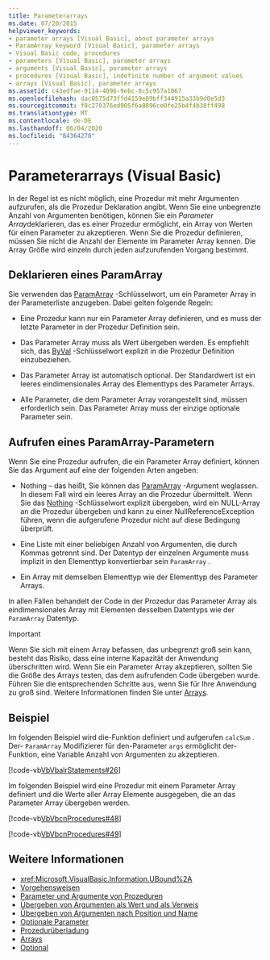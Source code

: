 ```yaml
---
title: Parameterarrays
ms.date: 07/20/2015
helpviewer_keywords:
- parameter arrays [Visual Basic], about parameter arrays
- ParamArray keyword [Visual Basic], parameter arrays
- Visual Basic code, procedures
- parameters [Visual Basic], parameter arrays
- arguments [Visual Basic], parameter arrays
- procedures [Visual Basic], indefinite number of argument values
- arrays [Visual Basic], parameter arrays
ms.assetid: c43edfae-9114-4096-9ebc-8c5c957a1067
ms.openlocfilehash: dac0575d73ffd4159e89bff344915a33b9d0e5d3
ms.sourcegitcommit: f8c270376ed905f6a8896ce0fe25b4f4b38ff498
ms.translationtype: MT
ms.contentlocale: de-DE
ms.lasthandoff: 06/04/2020
ms.locfileid: "84364278"
---
```

# <a name="parameter-arrays-visual-basic"></a>Parameterarrays (Visual Basic)
In der Regel ist es nicht möglich, eine Prozedur mit mehr Argumenten aufzurufen, als die Prozedur Deklaration angibt. Wenn Sie eine unbegrenzte Anzahl von Argumenten benötigen, können Sie ein *Parameter Array*deklarieren, das es einer Prozedur ermöglicht, ein Array von Werten für einen Parameter zu akzeptieren. Wenn Sie die Prozedur definieren, müssen Sie nicht die Anzahl der Elemente im Parameter Array kennen. Die Array Größe wird einzeln durch jeden aufzurufenden Vorgang bestimmt.  
  
## <a name="declaring-a-paramarray"></a>Deklarieren eines ParamArray  
 Sie verwenden das [ParamArray](../../../language-reference/modifiers/paramarray.md) -Schlüsselwort, um ein Parameter Array in der Parameterliste anzugeben. Dabei gelten folgende Regeln:  
  
- Eine Prozedur kann nur ein Parameter Array definieren, und es muss der letzte Parameter in der Prozedur Definition sein.  
  
- Das Parameter Array muss als Wert übergeben werden. Es empfiehlt sich, das [ByVal](../../../language-reference/modifiers/byval.md) -Schlüsselwort explizit in die Prozedur Definition einzubeziehen.  
  
- Das Parameter Array ist automatisch optional. Der Standardwert ist ein leeres eindimensionales Array des Elementtyps des Parameter Arrays.  
  
- Alle Parameter, die dem Parameter Array vorangestellt sind, müssen erforderlich sein. Das Parameter Array muss der einzige optionale Parameter sein.  
  
## <a name="calling-a-paramarray"></a>Aufrufen eines ParamArray-Parametern  
 Wenn Sie eine Prozedur aufrufen, die ein Parameter Array definiert, können Sie das Argument auf eine der folgenden Arten angeben:  
  
- Nothing – das heißt, Sie können das [ParamArray](../../../language-reference/modifiers/paramarray.md) -Argument weglassen. In diesem Fall wird ein leeres Array an die Prozedur übermittelt. Wenn Sie das [Nothing](../../../language-reference/nothing.md) -Schlüsselwort explizit übergeben, wird ein NULL-Array an die Prozedur übergeben und kann zu einer NullReferenceException führen, wenn die aufgerufene Prozedur nicht auf diese Bedingung überprüft.
  
- Eine Liste mit einer beliebigen Anzahl von Argumenten, die durch Kommas getrennt sind. Der Datentyp der einzelnen Argumente muss implizit in den Elementtyp konvertierbar sein `ParamArray` .  
  
- Ein Array mit demselben Elementtyp wie der Elementtyp des Parameter Arrays.  
  
 In allen Fällen behandelt der Code in der Prozedur das Parameter Array als eindimensionales Array mit Elementen desselben Datentyps wie der `ParamArray` Datentyp.  
  
> [!IMPORTANT]
> Wenn Sie sich mit einem Array befassen, das unbegrenzt groß sein kann, besteht das Risiko, dass eine interne Kapazität der Anwendung überschritten wird. Wenn Sie ein Parameter Array akzeptieren, sollten Sie die Größe des Arrays testen, das dem aufrufenden Code übergeben wurde. Führen Sie die entsprechenden Schritte aus, wenn Sie für Ihre Anwendung zu groß sind. Weitere Informationen finden Sie unter [Arrays](../arrays/index.md).  
  
## <a name="example"></a>Beispiel  
 Im folgenden Beispiel wird die-Funktion definiert und aufgerufen `calcSum` . Der- `ParamArray` Modifizierer für den-Parameter `args` ermöglicht der-Funktion, eine Variable Anzahl von Argumenten zu akzeptieren.  
  
 [!code-vb[VbVbalrStatements#26](~/samples/snippets/visualbasic/VS_Snippets_VBCSharp/VbVbalrStatements/VB/Class1.vb#26)]  
  
 Im folgenden Beispiel wird eine Prozedur mit einem Parameter Array definiert und die Werte aller Array Elemente ausgegeben, die an das Parameter Array übergeben werden.  
  
 [!code-vb[VbVbcnProcedures#48](~/samples/snippets/visualbasic/VS_Snippets_VBCSharp/VbVbcnProcedures/VB/Class1.vb#48)]  
  
 [!code-vb[VbVbcnProcedures#49](~/samples/snippets/visualbasic/VS_Snippets_VBCSharp/VbVbcnProcedures/VB/Class1.vb#49)]  
  
## <a name="see-also"></a>Weitere Informationen

- <xref:Microsoft.VisualBasic.Information.UBound%2A>
- [Vorgehensweisen](./index.md)
- [Parameter und Argumente von Prozeduren](./procedure-parameters-and-arguments.md)
- [Übergeben von Argumenten als Wert und als Verweis](./passing-arguments-by-value-and-by-reference.md)
- [Übergeben von Argumenten nach Position und Name](./passing-arguments-by-position-and-by-name.md)
- [Optionale Parameter](./optional-parameters.md)
- [Prozedurüberladung](./procedure-overloading.md)
- [Arrays](../arrays/index.md)
- [Optional](../../../language-reference/modifiers/optional.md)
